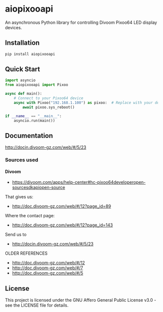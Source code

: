 # aiopixooapi
An asynchronous Python library for controlling Divoom Pixoo64 LED display devices.

## Installation

```bash
pip install aiopixooapi
```

## Quick Start

```python
import asyncio
from aiopixooapi import Pixoo

async def main():
    # Connect to your Pixoo64 device
    async with Pixoo("192.168.1.100") as pixoo:  # Replace with your device's IP address
        await pixoo.sys_reboot()

if __name__ == "__main__":
    asyncio.run(main())
```

## Documentation

http://docin.divoom-gz.com/web/#/5/23

### Sources used

#### Divoom
* https://divoom.com/apps/help-center#hc-pixoo64developeropen-sourcesdkapiopen-source

That gives us:
* http://doc.divoom-gz.com/web/#/12?page_id=89

Where the contact page:
* http://doc.divoom-gz.com/web/#/12?page_id=143

Send us to
* http://docin.divoom-gz.com/web/#/5/23

OLDER REFERENCES
* http://doc.divoom-gz.com/web/#/12
* http://doc.divoom-gz.com/web/#/7
* http://doc.divoom-gz.com/web/#/5

## License

This project is licensed under the GNU Affero General Public License v3.0 - see the LICENSE file for details. 